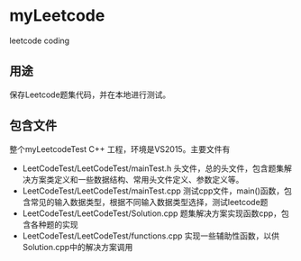 # myLeetcode
leetcode coding
## 用途
保存Leetcode题集代码，并在本地进行测试。
## 包含文件
整个myLeetcodeTest C++ 工程，环境是VS2015。主要文件有
- LeetCodeTest/LeetCodeTest/mainTest.h 头文件，总的头文件，包含题集解决方案类定义和一些数据结构、常用头文件定义、参数定义等。
- LeetCodeTest/LeetCodeTest/mainTest.cpp 测试cpp文件，main()函数，包含常见的输入数据类型，根据不同输入数据类型选择，测试leetcode题
- LeetCodeTest/LeetCodeTest/Solution.cpp 题集解决方案实现函数cpp，包含各种题的实现
- LeetCodeTest/LeetCodeTest/functions.cpp 实现一些辅助性函数，以供Solution.cpp中的解决方案调用